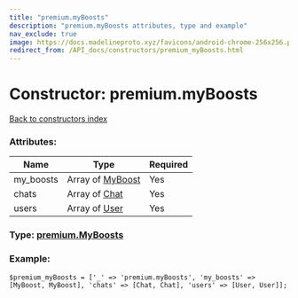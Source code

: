 ```yaml
---
title: "premium.myBoosts"
description: "premium.myBoosts attributes, type and example"
nav_exclude: true
image: https://docs.madelineproto.xyz/favicons/android-chrome-256x256.png
redirect_from: /API_docs/constructors/premium_myBoosts.html
---
```

# Constructor: premium.myBoosts  
[Back to constructors index](/API_docs/constructors/index.html)



### Attributes:

| Name     |    Type       | Required |
|----------|---------------|----------|
|my\_boosts|Array of [MyBoost](/API_docs/types/MyBoost.html) | Yes|
|chats|Array of [Chat](/API_docs/types/Chat.html) | Yes|
|users|Array of [User](/API_docs/types/User.html) | Yes|



### Type: [premium.MyBoosts](/API_docs/types/premium.MyBoosts.html)


### Example:

```
$premium_myBoosts = ['_' => 'premium.myBoosts', 'my_boosts' => [MyBoost, MyBoost], 'chats' => [Chat, Chat], 'users' => [User, User]];
```  

